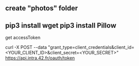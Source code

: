 create "photos" folder
----------------------
pip3 install wget
pip3 install Pillow
----------------------

get accessToken

curl -X POST --data "grant_type=client_credentials&client_id=<YOUR_CLIENT_ID>&client_secret=<YOUR_SECRET>" https://api.intra.42.fr/oauth/token
